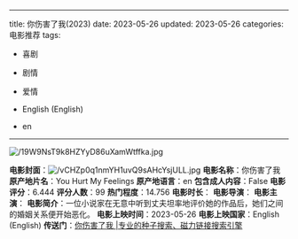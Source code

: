 
---
title: 你伤害了我(2023)
date: 2023-05-26
updated: 2023-05-26
categories: 电影推荐
tags:

- 喜剧
- 剧情
- 爱情

- English (English)
- en
---

<img src="https://image.tmdb.org/t/p/original/19W9NsT9k8HZYyD86uXamWtffka.jpg" alt="/19W9NsT9k8HZYyD86uXamWtffka.jpg" title="/19W9NsT9k8HZYyD86uXamWtffka.jpg">

**电影封面**：<img src="https://image.tmdb.org/t/p/w200/vCHZp0q1nmYH1uvQ9sAHcYsjULL.jpg" alt="/vCHZp0q1nmYH1uvQ9sAHcYsjULL.jpg" title="/vCHZp0q1nmYH1uvQ9sAHcYsjULL.jpg">
**电影名称**：你伤害了我
**原产地片名**：You Hurt My Feelings
**原产地语言**：en
**包含成人内容**：False
**电影评分**：6.444
**评分人数**：99
**热门程度**：14.756
**电影时长**：
**电影导演**：
**电影主演**：
**电影简介**：一位小说家在无意中听到丈夫坦率地评价她的作品后，她们之间的婚姻关系便开始恶化。
**电影上映时间**：2023-05-26
**电影上映国家**：English (English)
**传送门**：[你伤害了我 |专业的种子搜索、磁力链接搜索引擎](https://movie.amd794.com:2083/?search=You%20Hurt%20My%20Feelings&ordering=&mode=match_phrase&page_size=10&page=1)

